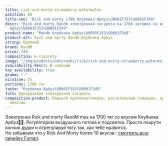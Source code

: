 ```yaml
---
title: rick-and-morty-strawberry-watermelon
position: 68
title-seo: "Rick and morty 1700 Клубника Арбуз\U0001F353\U0001F349"
descr: "Rick and morty Randm электронная сигарета на 1700 затяжек со вкусом Клубника
  Арбуз\U0001F353\U0001F349"
product-name: "Randm Клубника Арбуз\U0001F353\U0001F349"
product-alt: Rick and morty Randm Клубника Арбуз
strong: Крепкий
brand: RandM
price: 240
composition: e-sigarety
image: "/img/products/odnorazki/rick/rick-and-morty-strawberry-watermelon.png"
availability-descr: В наличии
has_availability: true
gramm: "-"
nicotine: 2%
portions: 1700 тяг
taste: "Клубника Арбуз\U0001F353\U0001F349"
form: Одноразовая электронная сигарета
composition-product: Пищевой пропиленгликоль, растительный глицерин, ароматизатор,
  никотин
---
```


Электронка Rick and morty ️RandM max на 1700 тяг со вкусом Клубника Арбуз🍓🍉. Регулятором воздушного потока и подсветка. Просто покрути кончик дудки и отрегулируй тягу так, как тебе нравится.<br>
Не забываем что у Rick And Morty более 10 вкусов : [смотреть всю линейку Fumari](/pods-rick-and-morty).